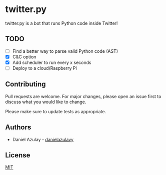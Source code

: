 # twitter.py
twitter.py is a bot that runs Python code inside Twitter! 

[](https://i.imgur.com/cgx8IF8.mp4)


## TODO
- [ ] Find a better way to parse valid Python code (AST)
- [x] C&C option
- [x] Add scheduler to run every x seconds
- [ ] Deploy to a cloud/Raspberry Pi

## Contributing
Pull requests are welcome. For major changes, please open an issue first to discuss what you would like to change.

Please make sure to update tests as appropriate.

## Authors
- Daniel Azulay - [danielazulayy](https://github.com/danielazulayy)

## License
[MIT](https://choosealicense.com/licenses/mit/)

